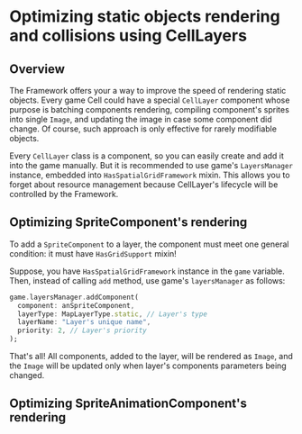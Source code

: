 # Optimizing static objects rendering and collisions using CellLayers

## Overview

The Framework offers your a way to improve the speed of rendering static objects. Every game Cell
could have a special `CellLayer` component whose purpose is batching components rendering, compiling
component's sprites into single `Image`, and updating the image in case some component did change.
Of course, such approach is only effective for rarely modifiable objects.

Every `CellLayer` class is a component, so you can easily create and add it into the game manually.
But it is recommended to use game's `LayersManager` instance, embedded
into `HasSpatialGridFramework` mixin. This allows you to forget about resource management because
CellLayer's lifecycle will be controlled by the Framework.

## Optimizing SpriteComponent's rendering

To add a `SpriteComponent` to a layer, the component must meet one general condition: it must
have `HasGridSupport` mixin!

Suppose, you have `HasSpatialGridFramework` instance in the `game` variable. Then, instead of
calling `add` method, use game's `layersManager` as follows:

```dart
game.layersManager.addComponent(
  component: anSpriteComponent,
  layerType: MapLayerType.static, // Layer's type 
  layerName: "Layer's unique name",
  priority: 2, // Layer's priority
);
```

That's all! All components, added to the layer, will be rendered as `Image`, and the `Image` will 
be updated only when layer's components parameters being changed. 


## Optimizing SpriteAnimationComponent's rendering

